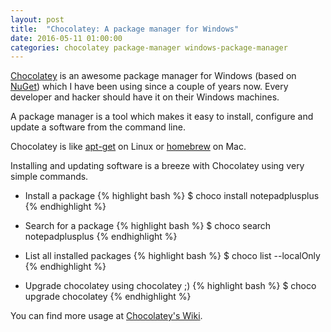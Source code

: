 ```yaml
---
layout: post
title:  "Chocolatey: A package manager for Windows"
date: 2016-05-11 01:00:00
categories: chocolatey package-manager windows-package-manager
---
```


[Chocolatey](http://chocolatey.org) is an awesome package manager for Windows (based on [NuGet](https://www.nuget.org/)) which I have been using since a couple of years now. Every developer and hacker should have it on their Windows machines. 

A package manager is a tool which makes it easy to install, configure and update a software from the command line.

Chocolatey is like [apt-get](https://en.wikipedia.org/wiki/Advanced_Packaging_Tool) on Linux or [homebrew](http://brew.sh/) on Mac. 

Installing and updating software is a breeze with Chocolatey using very simple commands. 

- Install a package
{% highlight bash %}
$ choco install notepadplusplus
{% endhighlight %}

- Search for a package
{% highlight bash %}
$ choco search notepadplusplus
{% endhighlight %}

- List all installed packages
{% highlight bash %}
$ choco list --localOnly
{% endhighlight %}

- Upgrade chocolatey using chocolatey ;) 
{% highlight bash %}
$ choco upgrade chocolatey
{% endhighlight %}

You can find more usage at [Chocolatey's Wiki](https://github.com/chocolatey/choco/wiki).   
